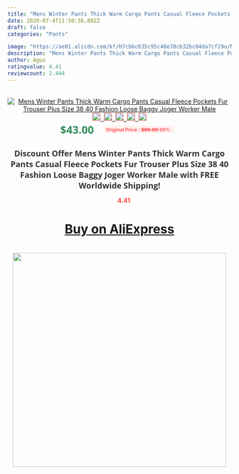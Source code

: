 ```yaml
---
title: "Mens Winter Pants Thick Warm Cargo Pants Casual Fleece Pockets Fur Trouser Plus Size 38 40 Fashion Loose Baggy Joger Worker Male"
date: 2020-07-4T11:50:36.892Z
draft: false
categories: "Pants"

image: "https://ae01.alicdn.com/kf/H7cbbc635c95c48e78cb32bc04da7cf29o/Mens-Winter-Pants-Thick-Warm-Cargo-Pants-Casual-Fleece-Pockets-Fur-Trouser-Plus-Size-38-40.jpg"
description: "Mens Winter Pants Thick Warm Cargo Pants Casual Fleece Pockets Fur Trouser Plus Size 38 40 Fashion Loose Baggy Joger Worker Male"
author: Agus
ratingvalue: 4.41
reviewcount: 2.444
---
```

<br>
<div style="text-align: center;">
<a href="https://s.click.aliexpress.com/e/_AsI221" target="_blank" rel="nofollow noopener noreferrer"><img alt="Mens Winter Pants Thick Warm Cargo Pants Casual Fleece Pockets Fur Trouser Plus Size 38 40 Fashion Loose Baggy Joger Worker Male" class="magnifier-image" src="https://ae01.alicdn.com/kf/H7cbbc635c95c48e78cb32bc04da7cf29o/Mens-Winter-Pants-Thick-Warm-Cargo-Pants-Casual-Fleece-Pockets-Fur-Trouser-Plus-Size-38-40.jpg_640x640.jpg">
<br>
<img style="border:1px solid salmon" src="https://ae01.alicdn.com/kf/H7cbbc635c95c48e78cb32bc04da7cf29o/Mens-Winter-Pants-Thick-Warm-Cargo-Pants-Casual-Fleece-Pockets-Fur-Trouser-Plus-Size-38-40.jpg_120x120.jpg">&nbsp;&nbsp;<img style="border:1px solid salmon" src="https://ae01.alicdn.com/kf/H7dfe18c3ba0f40db898b33cc275c9c297/Mens-Winter-Pants-Thick-Warm-Cargo-Pants-Casual-Fleece-Pockets-Fur-Trouser-Plus-Size-38-40.jpg_120x120.jpg">&nbsp;&nbsp;<img style="border:1px solid salmon" src="https://ae01.alicdn.com/kf/Hbd6ffe4bfb0d47d4ae3f1b3ad6465b8bL/Mens-Winter-Pants-Thick-Warm-Cargo-Pants-Casual-Fleece-Pockets-Fur-Trouser-Plus-Size-38-40.jpg_120x120.jpg">&nbsp;&nbsp;<img style="border:1px solid salmon" src="https://ae01.alicdn.com/kf/Hb97b496803d94be4993426e886ee1f428/Mens-Winter-Pants-Thick-Warm-Cargo-Pants-Casual-Fleece-Pockets-Fur-Trouser-Plus-Size-38-40.jpg_120x120.jpg">&nbsp;&nbsp;<img style="border:1px solid salmon" src="https://ae01.alicdn.com/kf/H72989a97173c4074a204a1cf2dcfb54b8/Mens-Winter-Pants-Thick-Warm-Cargo-Pants-Casual-Fleece-Pockets-Fur-Trouser-Plus-Size-38-40.jpg_120x120.jpg"></a></div><br0>
<div style="text-align: center;"><span style="background-color: white; border: 0px; box-sizing: border-box; color: seagreen; display: inline-block; font-family: &quot;open sans&quot; , &quot;arial&quot; , &quot;helvetica&quot; , sans-serif , &quot;heiti&quot;; font-size: 24px; font-stretch: inherit; font-weight: 700; line-height: inherit; margin: 0px 10px 0px 0px; padding: 0px; vertical-align: middle;">$43.00 </span>
<span style="background: rgb(255 , 241 , 241); border-radius: 3px; border: 0px; box-sizing: border-box; color: #ff4747; display: inline-block; font-family: inherit; font-size: 12px; font-stretch: inherit; font-style: inherit; font-variant: inherit; font-weight: 600; line-height: inherit; margin: 0px; padding: 2px 5px; transform: scale(0.9); vertical-align: middle;">Original Price : <b style="text-decoration: line-through;">$86.00 </b> 50%&nbsp;&nbsp;</span></div>
<h1 style="color: #333333; display: inline-block; font-family: &quot;open sans&quot; , &quot;arial&quot; , &quot;helvetica&quot; , sans-serif , &quot;heiti&quot;; font-size: 18px; font-stretch: inherit; font-weight: 700; text-align: center;">Discount Offer Mens Winter Pants Thick Warm Cargo Pants Casual Fleece Pockets Fur Trouser Plus Size 38 40 Fashion Loose Baggy Joger Worker Male with FREE Worldwide Shipping!</h1>
<div style="color: #ff4747; text-align: center;">
<img src="https://4.bp.blogspot.com/-M0ZcTcb-5uY/XleCXlxnR4I/AAAAAAAAAEc/OrjgMkXV1oMQFaCRZj5HQwOCBcu3w1FegCPcBGAYYCw/s1600/star.png" style="height: 15px;">&nbsp;<b>4.41</b></div>
<div class="button_cont" align="center"><a class="buynow_a" href="https://s.click.aliexpress.com/e/_AsI221" target="_blank" rel="nofollow noopener noreferrer"><H1>Buy on AliExpress</H1></a></div><br>
<div class="separator" style="clear: both; text-align: center;">
<img src="https://lh3.googleusercontent.com/-pTy5HemUv9M/XlePHvY0dAI/AAAAAAAAAE4/0nX5iRUoIWY8eMW9Dpxeirr157OZliDIgCLcBGAsYHQ/s1600/badge.gif" width="480">
</div>
